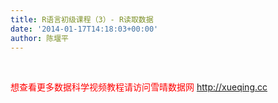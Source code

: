 ```yaml
---
title: R语言初级课程（3）- R读取数据
date: '2014-01-17T14:18:03+00:00'
author: 陈堰平
---
```


&nbsp;

<span style="color: #ff0000;">想查看更多数据科学视频教程请访问雪晴数据网 <a style="color: #ff0000;" href="http://xueqing.cc/" target="_blank">http://xueqing.cc</a></span>
